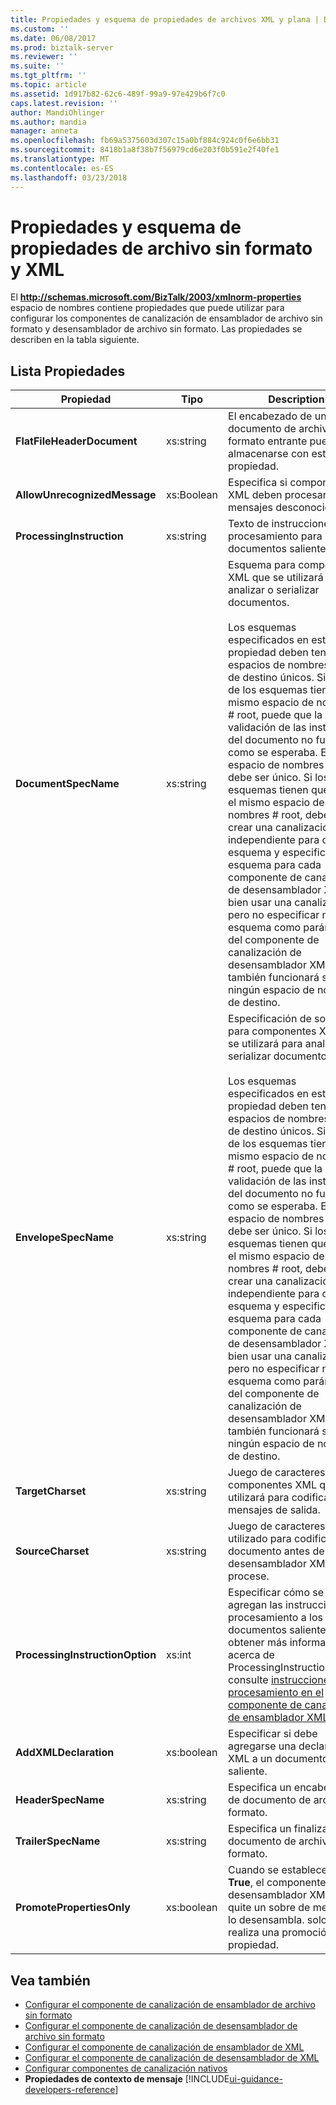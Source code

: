 ```yaml
---
title: Propiedades y esquema de propiedades de archivos XML y plana | Documentos de Microsoft
ms.custom: ''
ms.date: 06/08/2017
ms.prod: biztalk-server
ms.reviewer: ''
ms.suite: ''
ms.tgt_pltfrm: ''
ms.topic: article
ms.assetid: 1d917b82-62c6-489f-99a9-97e429b6f7c0
caps.latest.revision: ''
author: MandiOhlinger
ms.author: mandia
manager: anneta
ms.openlocfilehash: fb69a5375603d307c15a0bf884c924c0f6e6bb31
ms.sourcegitcommit: 8418b1a8f38b7f56979cd6e203f0b591e2f40fe1
ms.translationtype: MT
ms.contentlocale: es-ES
ms.lasthandoff: 03/23/2018
---
```

# <a name="xml-and-flat-file-property-schema-and-properties"></a>Propiedades y esquema de propiedades de archivo sin formato y XML
El **http://schemas.microsoft.com/BizTalk/2003/xmlnorm-properties** espacio de nombres contiene propiedades que puede utilizar para configurar los componentes de canalización de ensamblador de archivo sin formato y desensamblador de archivo sin formato. Las propiedades se describen en la tabla siguiente.  

## <a name="properties-list"></a>Lista Propiedades
  
|Propiedad|Tipo|Description|  
|--------------|----------|-----------------|  
|**FlatFileHeaderDocument**|xs:string|El encabezado de un documento de archivo sin formato entrante puede almacenarse con esta propiedad.|  
|**AllowUnrecognizedMessage**|xs:Boolean|Especifica si componentes XML deben procesar mensajes desconocidos.|  
|**ProcessingInstruction**|xs:string|Texto de instrucciones de procesamiento para documentos salientes.|  
|**DocumentSpecName**|xs:string|Esquema para componentes XML que se utilizará para analizar o serializar documentos.<br /><br /> Los esquemas especificados en esta propiedad deben tener espacios de nombres # root de destino únicos. Si alguno de los esquemas tiene el mismo espacio de nombres # root, puede que la validación de las instancias del documento no funcione como se esperaba. El espacio de nombres # root debe ser único.  Si los esquemas tienen que tener el mismo espacio de nombres # root, debe: bien crear una canalización independiente para cada esquema y especificar un esquema para cada componente de canalización de desensamblador XML, o bien usar una canalización, pero no especificar ningún esquema como parámetros del componente de canalización de desensamblador XML.  Esto también funcionará si no hay ningún espacio de nombres de destino.|  
|**EnvelopeSpecName**|xs:string|Especificación de sobre para componentes XML que se utilizará para analizar o serializar documentos.<br /><br /> Los esquemas especificados en esta propiedad deben tener espacios de nombres # root de destino únicos. Si alguno de los esquemas tiene el mismo espacio de nombres # root, puede que la validación de las instancias del documento no funcione como se esperaba. El espacio de nombres # root debe ser único.  Si los esquemas tienen que tener el mismo espacio de nombres # root, debe: bien crear una canalización independiente para cada esquema y especificar un esquema para cada componente de canalización de desensamblador XML, o bien usar una canalización, pero no especificar ningún esquema como parámetros del componente de canalización de desensamblador XML.  Esto también funcionará si no hay ningún espacio de nombres de destino.|  
|**TargetCharset**|xs:string|Juego de caracteres para componentes XML que se utilizará para codificar mensajes de salida.|  
|**SourceCharset**|xs:string|Juego de caracteres utilizado para codificar un documento antes de que el desensamblador XML lo procese.|  
|**ProcessingInstructionOption**|xs:int|Especificar cómo se agregan las instrucciones de procesamiento a los documentos salientes. Para obtener más información acerca de ProcessingInstructionOption, consulte [instrucciones de procesamiento en el componente de canalización de ensamblador XML](../core/processing-instructions-in-the-xml-assembler-pipeline-component.md).|  
|**AddXMLDeclaration**|xs:boolean|Especificar si debe agregarse una declaración XML a un documento saliente.|  
|**HeaderSpecName**|xs:string|Especifica un encabezado de documento de archivo sin formato.|  
|**TrailerSpecName**|xs:string|Especifica un finalizador de documento de archivo sin formato.|  
|**PromotePropertiesOnly**|xs:boolean|Cuando se establece en **True**, el componente de desensamblador XML no quite un sobre de mensaje ni lo desensambla. solo se realiza una promoción de propiedad.|  
  
## <a name="see-also"></a>Vea también  
-  [Configurar el componente de canalización de ensamblador de archivo sin formato](../core/how-to-configure-the-flat-file-assembler-pipeline-component.md)   
-  [Configurar el componente de canalización de desensamblador de archivo sin formato](../core/how-to-configure-the-flat-file-disassembler-pipeline-component.md)   
-  [Configurar el componente de canalización de ensamblador de XML](../core/how-to-configure-the-xml-assembler-pipeline-component.md)   
-  [Configurar el componente de canalización de desensamblador de XML](../core/how-to-configure-the-xml-disassembler-pipeline-component.md)   
-  [Configurar componentes de canalización nativos](../core/configuring-native-pipeline-components.md)   
-  **Propiedades de contexto de mensaje** [!INCLUDE[ui-guidance-developers-reference](../includes/ui-guidance-developers-reference.md)]